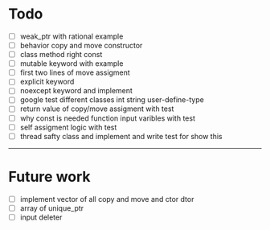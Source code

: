 # Todo
* [ ] weak_ptr with rational example
* [ ] behavior copy and move constructor 
* [ ] class method right const
* [ ] mutable keyword with example
* [ ] first two lines of move assigment 
* [ ] explicit keyword 
* [ ] noexcept keyword and implement
* [ ] google test different classes int string user-define-type 
* [ ] return value of copy/move assigment with test 
* [ ] why const is needed function input varibles with test 
* [ ] self assigment logic with test  
* [ ] thread safty class and implement and write test for show this 

---
# Future work 
* [ ] implement vector of all copy and move and ctor dtor
* [ ] array of unique_ptr
* [ ] input deleter 